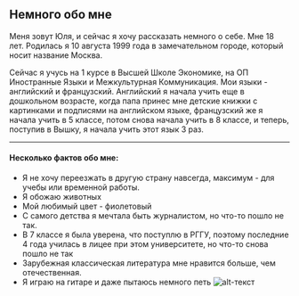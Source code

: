 ## Немного обо мне 

  Меня зовут Юля, и сейчас я хочу рассказать немного о себе. Мне 18 лет. Родилась я 10 августа 1999 года в замечательном городе, который носит название Москва. 

  Сейчас я учусь на 1 курсе в Высшей Школе Экономике, на ОП Иностранные Языки и Межкультурная Коммуникация. Мои языки -  английский и французский. Английский я начала учить еще в дошкольном возрасте, когда папа принес мне детские книжки с картинками и подписями на английском языке, французский же я начала учить в 5 классе, потом снова начала учить в 8 классе, и теперь, поступив в Вышку, я начала учить этот язык 3 раз.
***
#### Несколько фактов обо мне:
* Я не хочу переезжать в другую страну навсегда, максимум - для учебы или временной работы.
* Я обожаю животных
* Мой любимый цвет -  фиолетовый
* С самого детства я мечтала быть журналистом, но что-то пошло не так.
* В 7 классе я была уверена, что поступлю в РГГУ, поэтому последние 4 года училась в лицее при этом университете, но что-то снова пошло не так
* Зарубежная классическая литература мне нравится больше, чем отечественная.
* Я играю на гитаре и даже пытаюсь немного петь
![alt-текст](http://radikal.ru/fp/e7jz5my7hkwah "Необязательный титул")
